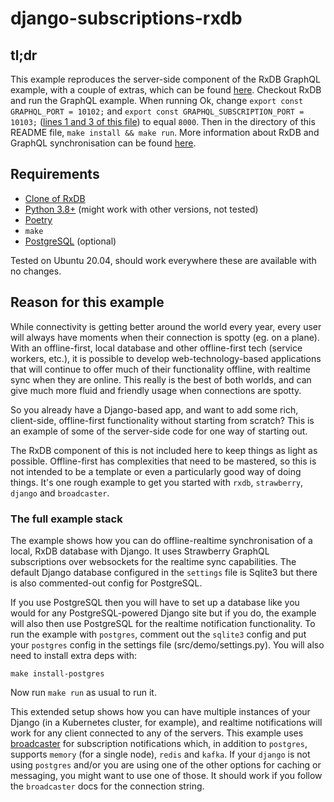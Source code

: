 # django-subscriptions-rxdb

## tl;dr

This example reproduces the server-side component of the RxDB GraphQL example, with a couple of extras, which can be found [here](https://github.com/pubkey/rxdb/tree/master/examples/graphql). Checkout RxDB and run the GraphQL example. When running Ok, change `export const GRAPHQL_PORT = 10102;` and `export const GRAPHQL_SUBSCRIPTION_PORT = 10103;` ([lines 1 and 3 of this file](https://github.com/pubkey/rxdb/blob/master/examples/graphql/shared.js)) to equal `8000`. Then in the directory of this README file, `make install && make run`. More information about RxDB and GraphQL synchronisation can be found [here](https://rxdb.info/replication-graphql.html).

## Requirements

- [Clone of RxDB](https://github.com/pubkey/rxdb)
- [Python 3.8+](https://www.python.org/downloads/) (might work with other versions, not tested)
- [Poetry](https://python-poetry.org/)
- `make`
- [PostgreSQL](https://www.postgresql.org/) (optional)

Tested on Ubuntu 20.04, should work everywhere these are available with no changes.

## Reason for this example

While connectivity is getting better around the world every year, every user will always have moments when their connection is spotty (eg. on a plane). With an offline-first, local database and other offline-first tech (service workers, etc.), it is possible to develop web-technology-based applications that will continue to offer much of their functionality offline, with realtime sync when they are online. This really is the best of both worlds, and can give much more fluid and friendly usage when connections are spotty.

So you already have a Django-based app, and want to add some rich, client-side, offline-first functionality without starting from scratch? This is an example of some of the server-side code for one way of starting out.

The RxDB component of this is not included here to keep things as light as possible. Offline-first has complexities that need to be mastered, so this is not intended to be a template or even a particularly good way of doing things. It's one rough example to get you started with `rxdb`, `strawberry`, `django` and `broadcaster`.

### The full example stack

The example shows how you can do offline-realtime synchronisation of a local, RxDB database with Django. It uses Strawberry GraphQL subscriptions over websockets for the realtime sync capabilities. The default Django database configured in the `settings` file is Sqlite3 but there is also commented-out config for PostgreSQL.

If you use PostgreSQL then you will have to set up a database like you would for any PostgreSQL-powered Django site but if you do, the example will also then use PostgreSQL for the realtime notification functionality. To run the example with `postgres`, comment out the `sqlite3` config and put your `postgres` config in the settings file (src/demo/settings.py). You will also need to install extra deps with:

```
make install-postgres
```

Now run `make run` as usual to run it.

This extended setup shows how you can have multiple instances of your Django (in a Kubernetes cluster, for example), and realtime notifications will work for any client connected to any of the servers. This example uses [broadcaster](https://github.com/encode/broadcaster) for subscription notifications which, in addition to `postgres`, supports `memory` (for a single node), `redis` and `kafka`. If your `django` is not using `postgres` and/or you are using one of the other options for caching or messaging, you might want to use one of those. It should work if you follow the `broadcaster` docs for the connection string.
